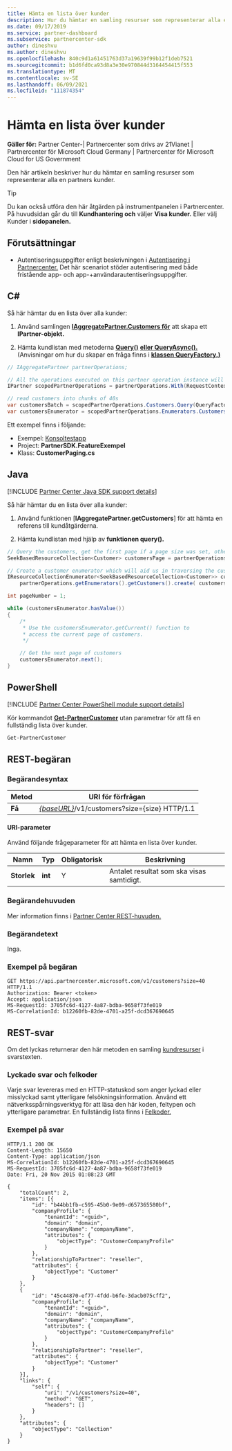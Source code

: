 ```yaml
---
title: Hämta en lista över kunder
description: Hur du hämtar en samling resurser som representerar alla en partners kunder.
ms.date: 09/17/2019
ms.service: partner-dashboard
ms.subservice: partnercenter-sdk
author: dineshvu
ms.author: dineshvu
ms.openlocfilehash: 840c9d1a61451763d37a19639f99b12f1deb7521
ms.sourcegitcommit: b1d6fd0ca93d8a3e30e970844d3164454415f553
ms.translationtype: MT
ms.contentlocale: sv-SE
ms.lasthandoff: 06/09/2021
ms.locfileid: "111874354"
---
```

# <a name="get-a-list-of-customers"></a>Hämta en lista över kunder

**Gäller för:** Partner Center-| Partnercenter som drivs av 21Vianet | Partnercenter för Microsoft Cloud Germany | Partnercenter för Microsoft Cloud for US Government

Den här artikeln beskriver hur du hämtar en samling resurser som representerar alla en partners kunder.

> [!TIP]
> Du kan också utföra den här åtgärden på instrumentpanelen i Partnercenter. På huvudsidan går du till **Kundhantering och** väljer **Visa kunder.** Eller välj Kunder i **sidopanelen.**

## <a name="prerequisites"></a>Förutsättningar

- Autentiseringsuppgifter enligt beskrivningen i [Autentisering i Partnercenter.](partner-center-authentication.md) Det här scenariot stöder autentisering med både fristående app- och app-+användarautentiseringsuppgifter.

## <a name="c"></a>C\#

Så här hämtar du en lista över alla kunder:

1. Använd samlingen [**IAggregatePartner.Customers för**](/dotnet/api/microsoft.store.partnercenter.ipartner.customers) att skapa ett **IPartner-objekt.**

2. Hämta kundlistan med metoderna [**Query()**](/dotnet/api/microsoft.store.partnercenter.customers.icustomercollection.query) [**eller QueryAsync().**](/dotnet/api/microsoft.store.partnercenter.customers.icustomercollection.queryasync) (Anvisningar om hur du skapar en fråga finns i [**klassen QueryFactory.)**](/dotnet/api/microsoft.store.partnercenter.models.query.queryfactory)

``` csharp
// IAggregatePartner partnerOperations;

// All the operations executed on this partner operation instance will share the same correlation Id but will differ in request Id
IPartner scopedPartnerOperations = partnerOperations.With(RequestContextFactory.Instance.Create(Guid.NewGuid()));

// read customers into chunks of 40s
var customersBatch = scopedPartnerOperations.Customers.Query(QueryFactory.Instance.BuildIndexedQuery(40));
var customersEnumerator = scopedPartnerOperations.Enumerators.Customers.Create(customersBatch);
```

Ett exempel finns i följande:

- Exempel: [Konsoltestapp](console-test-app.md)
- Project: **PartnerSDK.FeatureExempel**
- Klass: **CustomerPaging.cs**

## <a name="java"></a>Java

[!INCLUDE [Partner Center Java SDK support details](../includes/java-sdk-support.md)]

Så här hämtar du en lista över alla kunder:

1. Använd funktionen [**IAggregatePartner.getCustomers**] för att hämta en referens till kundåtgärderna.

2. Hämta kundlistan med hjälp av **funktionen query().**

```java
// Query the customers, get the first page if a page size was set, otherwise get all customers
SeekBasedResourceCollection<Customer> customersPage = partnerOperations.getCustomers().query(QueryFactory.getInstance().buildIndexedQuery(40));

// Create a customer enumerator which will aid us in traversing the customer pages
IResourceCollectionEnumerator<SeekBasedResourceCollection<Customer>> customersEnumerator =
    partnerOperations.getEnumerators().getCustomers().create( customersPage );

int pageNumber = 1;

while (customersEnumerator.hasValue())
{
    /*
     * Use the customersEnumerator.getCurrent() function to
     * access the current page of customers.
     */

    // Get the next page of customers
    customersEnumerator.next();
}
```

## <a name="powershell"></a>PowerShell

[!INCLUDE [Partner Center PowerShell module support details](../includes/powershell-module-support.md)]

Kör kommandot [**Get-PartnerCustomer**](https://github.com/Microsoft/Partner-Center-PowerShell/blob/master/docs/help/Get-PartnerCustomer.md) utan parametrar för att få en fullständig lista över kunder.

```powershell
Get-PartnerCustomer
```

## <a name="rest-request"></a>REST-begäran

### <a name="request-syntax"></a>Begärandesyntax

| Metod  | URI för förfrågan                                                                   |
|---------|-------------------------------------------------------------------------------|
| **Få** | [*{baseURL}*](partner-center-rest-urls.md)/v1/customers?size={size} HTTP/1.1 |

#### <a name="uri-parameter"></a>URI-parameter

Använd följande frågeparameter för att hämta en lista över kunder.

| Namn     | Typ    | Obligatorisk | Beskrivning                                        |
|----------|---------|----------|----------------------------------------------------|
| **Storlek** | **int** | Y        | Antalet resultat som ska visas samtidigt. |

### <a name="request-headers"></a>Begärandehuvuden

Mer information finns i [Partner Center REST-huvuden.](headers.md)

### <a name="request-body"></a>Begärandetext

Inga.

### <a name="request-example"></a>Exempel på begäran

```http
GET https://api.partnercenter.microsoft.com/v1/customers?size=40 HTTP/1.1
Authorization: Bearer <token>
Accept: application/json
MS-RequestId: 3705fc6d-4127-4a87-bdba-9658f73fe019
MS-CorrelationId: b12260fb-82de-4701-a25f-dcd367690645
```

## <a name="rest-response"></a>REST-svar

Om det lyckas returnerar den här metoden en samling [kundresurser](customer-resources.md#customer) i svarstexten.

### <a name="response-success-and-error-codes"></a>Lyckade svar och felkoder

Varje svar levereras med en HTTP-statuskod som anger lyckad eller misslyckad samt ytterligare felsökningsinformation. Använd ett nätverksspårningsverktyg för att läsa den här koden, feltypen och ytterligare parametrar. En fullständig lista finns i [Felkoder.](error-codes.md)

### <a name="response-example"></a>Exempel på svar

```http
HTTP/1.1 200 OK
Content-Length: 15650
Content-Type: application/json
MS-CorrelationId: b12260fb-82de-4701-a25f-dcd367690645
MS-RequestId: 3705fc6d-4127-4a87-bdba-9658f73fe019
Date: Fri, 20 Nov 2015 01:08:23 GMT

{
    "totalCount": 2,
    "items": [{
        "id": "b44bb1fb-c595-45b0-9e09-d657365580bf",
        "companyProfile": {
            "tenantId": "<guid>",
            "domain": "domain",
            "companyName": "companyName",
            "attributes": {
                "objectType": "CustomerCompanyProfile"
            }
        },
        "relationshipToPartner": "reseller",
        "attributes": {
            "objectType": "Customer"
        }
    },
    {
        "id": "45c44870-ef77-4fdd-b6fe-3dacb075cff2",
        "companyProfile": {
            "tenantId": "<guid>",
            "domain": "domain",
            "companyName": "companyName",
            "attributes": {
                "objectType": "CustomerCompanyProfile"
            }
        },
        "relationshipToPartner": "reseller",
        "attributes": {
            "objectType": "Customer"
        }
    }],
    "links": {
        "self": {
            "uri": "/v1/customers?size=40",
            "method": "GET",
            "headers": []
        }
    },
    "attributes": {
        "objectType": "Collection"
    }
}
```
